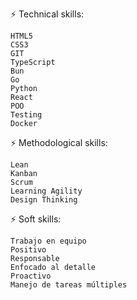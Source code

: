 ⚡ Technical skills:

    HTML5
    CSS3
    GIT
    TypeScript
    Bun
    Go
    Python
    React
    POO
    Testing
    Docker



⚡ Methodological skills:

    Lean
    Kanban
    Scrum
    Learning Agility
    Design Thinking

⚡ Soft skills:

    Trabajo en equipo
    Positivo
    Responsable
    Enfocado al detalle
    Proactivo
    Manejo de tareas múltiples



